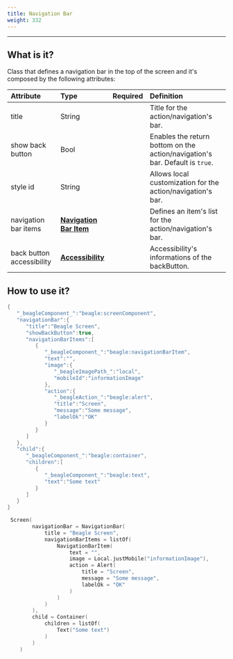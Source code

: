 ```yaml
---
title: Navigation Bar
weight: 332
---
```


---

## **What is it?**

Class that defines a navigation bar in the top of the screen and it's composed by the following attributes:

| **Attribute** | **Type** | Required | Definition |
| :--- | :--- | :--- | :--- |
| title | String |  | Title for the action/navigation's bar. |
| show back button | Bool |  | Enables the return bottom on the action/navigation's bar. Default is `true`. |
| style id | String |  | Allows local customization for the action/navigation's bar. |
| navigation bar items | [**Navigation Bar Item**](navigation-bar-item.md) |  | Defines an item's list for the action/navigation's bar. |
| back button accessibility | [**Accessibility**](../accessibility.md) |  | Accessibility's informations of the backButton. |

## **How to use it?**



```kotlin
{
   "_beagleComponent_":"beagle:screenComponent",
   "navigationBar":{
      "title":"Beagle Screen",
      "showBackButton":true,
      "navigationBarItems":[
         {
            "_beagleComponent_":"beagle:navigationBarItem",
            "text":"",
            "image":{
               "_beagleImagePath_":"local",
               "mobileId":"informationImage"
            },
            "action":{
               "_beagleAction_":"beagle:alert",
               "title":"Screen",
               "message":"Some message",
               "labelOk":"OK"
            }
         }
      ]
   },
   "child":{
      "_beagleComponent_":"beagle:container",
      "children":[
         {
            "_beagleComponent_":"beagle:text",
            "text":"Some text"
         }
      ]
   }
}
```



```kotlin
 Screen(
        navigationBar = NavigationBar(
            title = "Beagle Screen",
            navigationBarItems = listOf(
                NavigationBarItem(
                    text = "",
                    image = Local.justMobile("informationImage"),
                    action = Alert(
                        title = "Screen",
                        message = "Some message",
                        labelOk = "OK"
                    )
                )
            )
        ),
        child = Container(
            children = listOf(
                Text("Some text")
            )
        )
    )
```
